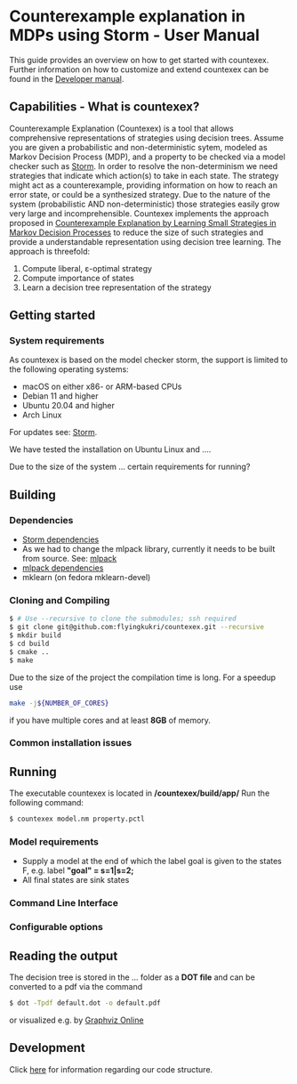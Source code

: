 # Counterexample explanation in MDPs using Storm - User Manual
This guide provides an overview on how to get started with countexex.
Further information on how to customize and extend countexex can be found in the [Developer manual](doc/develop.md).

## Capabilities - What is countexex?
Counterexample Explanation (Countexex) is a tool that allows comprehensive representations of strategies using decision trees.
Assume you are given a probabilistic and non-deterministic sytem, modeled as Markov Decision Process (MDP), and a property to be checked via a model checker such as [Storm](https://www.stormchecker.org/index.html). In order to resolve the non-determinism we need strategies that indicate which action(s) to take in each state. The strategy might act as a counterexample, providing information on how to reach an error state, or could be a synthesized strategy. Due to the nature of the system (probabilistic AND non-deterministic) those strategies easily grow very large and incomprehensible. Countexex implements the approach proposed in [Counterexample Explanation by Learning Small Strategies in Markov Decision Processes](https://link.springer.com/chapter/10.1007/978-3-319-21690-4_10) to reduce the size of such strategies and provide a understandable representation using decision tree learning. The approach is threefold:

1. Compute liberal, &epsilon;-optimal strategy
2. Compute importance of states
3. Learn a decision tree representation of the strategy 
    

## Getting started
### System requirements 
As countexex is based on the model checker storm, the support is limited to the following operating systems: 
* macOS on either x86- or ARM-based CPUs
* Debian 11 and higher
* Ubuntu 20.04 and higher
* Arch Linux 

For updates see: [Storm](https://www.stormchecker.org/documentation/obtain-storm/build.html).

We have tested the installation on Ubuntu Linux and ....

Due to the size of the system ... certain requirements for running? 
## Building
### Dependencies
- [Storm dependencies](https://www.stormchecker.org/documentation/obtain-storm/dependencies.html#general-dependencies)
- As we had to change the mlpack library, currently it needs to be built from source. See: [mlpack](https://github.com/mlpack/mlpack)
- [mlpack dependencies](https://github.com/mlpack/mlpack#2-dependencies)
- mklearn (on fedora mklearn-devel)


### Cloning and Compiling
```bash
$ # Use --recursive to clone the submodules; ssh required
$ git clone git@github.com:flyingkukri/countexex.git --recursive
$ mkdir build
$ cd build
$ cmake ..
$ make
```
Due to the size of the project the compilation time is long. For a speedup use 
```bash
make -j${NUMBER_OF_CORES}
```
if you have multiple cores and at least **8GB** of memory.
### Common installation issues

## Running
The executable countexex is located in **/countexex/build/app/**
Run the following command:
```bash
$ countexex model.nm property.pctl
```
### Model requirements
- Supply a model at the end of which the label goal is given to the states F, e.g.
    label **"goal" = s=1|s=2;**
- All final states are sink states


### Command Line Interface
### Configurable options
## Reading the output
The decision tree is stored in the ... folder as a **DOT file** and can be converted to a pdf via the command 
```bash
$ dot -Tpdf default.dot -o default.pdf
```
or visualized e.g. by [Graphviz Online](https://dreampuf.github.io/GraphvizOnline/)
## Development
Click [here](doc/develop.md) for information regarding our code structure.
